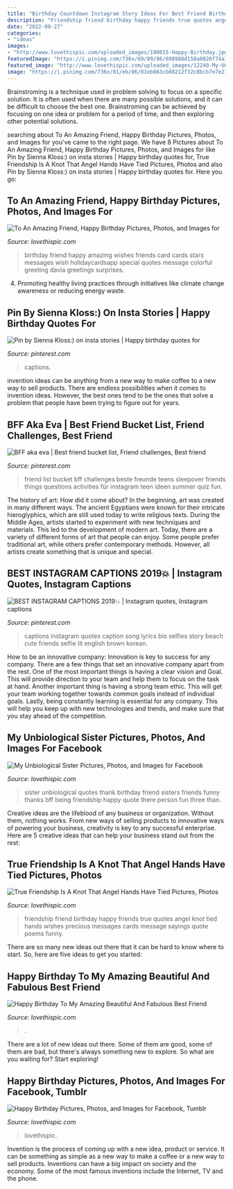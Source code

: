 ```yaml
---
title: "Birthday Countdown Instagram Story Ideas For Best Friend Birthday ~ Sister Unbiological Quotes Thank Birthday Friend Sisters Friends Funny Thanks Bff Being Friendship Happy Quote There Person Fun Three Than"
description: "Friendship friend birthday happy friends true quotes angel knot tied hands wishes precious messages cards message sayings quote poems funny"
date: "2022-09-27"
categories:
- "ideas"
images:
- "http://www.lovethispic.com/uploaded_images/198015-Happy-Birthday.jpg"
featuredImage: "https://i.pinimg.com/736x/69/89/86/698986d158a0826f74a1e82810707f3f.jpg"
featured_image: "http://www.lovethispic.com/uploaded_images/12240-My-Unbiological-Sister.jpg"
image: "https://i.pinimg.com/736x/01/eb/86/01eb863cb08212f32c8bcb7e7e218ad2.jpg"
---
```



Brainstroming is a technique used in problem solving to focus on a specific solution. It is often used when there are many possible solutions, and it can be difficult to choose the best one. Brainstroming can be achieved by focusing on one idea or problem for a period of time, and then exploring other potential solutions.

	

		
searching about To An Amazing Friend, Happy Birthday Pictures, Photos, and Images for you've came to the right page. We have 8 Pictures about To An Amazing Friend, Happy Birthday Pictures, Photos, and Images for like Pin by Sienna Kloss:) on insta stories | Happy birthday quotes for, True Friendship Is A Knot That Angel Hands Have Tied Pictures, Photos and also Pin by Sienna Kloss:) on insta stories | Happy birthday quotes for. Here you go:
		
    
## To An Amazing Friend, Happy Birthday Pictures, Photos, And Images For

<img loading=lazy src="http://www.lovethispic.com/uploaded_images/339565-To-An-Amazing-Friend-Happy-Birthday.jpg" onerror="this.onerror=null;this.src='https://tse2.mm.bing.net/th?id=OIP.E6zuGdJmBCTCIMX4IadxUAAAAA&amp;pid=15.1';" alt="To An Amazing Friend, Happy Birthday Pictures, Photos, and Images for">

_Source: lovethispic.com_

>birthday friend happy amazing wishes friends card cards stars messages wish holidaycardsapp special quotes message colorful greeting davia greetings surprises. 

	

4. Promoting healthy living practices through initiatives like climate change awareness or reducing energy waste. 

    
## Pin By Sienna Kloss:) On Insta Stories | Happy Birthday Quotes For

<img loading=lazy src="https://i.pinimg.com/736x/69/89/86/698986d158a0826f74a1e82810707f3f.jpg" onerror="this.onerror=null;this.src='https://tse1.mm.bing.net/th?id=OIP.iPlYOtH_Nv5xXEAOtXDcDQHaNL&amp;pid=15.1';" alt="Pin by Sienna Kloss:) on insta stories | Happy birthday quotes for">

_Source: pinterest.com_

>captions. 

	

invention ideas can be anything from a new way to make coffee to a new way to sell products. There are endless possibilities when it comes to invention ideas. However, the best ones tend to be the ones that solve a problem that people have been trying to figure out for years.

    
## BFF Aka Eva | Best Friend Bucket List, Friend Challenges, Best Friend

<img loading=lazy src="https://i.pinimg.com/736x/01/eb/86/01eb863cb08212f32c8bcb7e7e218ad2.jpg" onerror="this.onerror=null;this.src='https://tse1.mm.bing.net/th?id=OIP.In_4ehWqXP45uS6zl2Yh8wHaMR&amp;pid=15.1';" alt="BFF aka eva | Best friend bucket list, Friend challenges, Best friend">

_Source: pinterest.com_

>friend list bucket bff challenges beste freunde teens sleepover friends things questions activities für instagram teen ideen summer quiz fun. 

	

The history of art: How did it come about?
In the beginning, art was created in many different ways. The ancient Egyptians were known for their intricate hieroglyphics, which are still used today to write religious texts. During the Middle Ages, artists started to experiment with new techniques and materials. This led to the development of modern art.
Today, there are a variety of different forms of art that people can enjoy. Some people prefer traditional art, while others prefer contemporary methods. However, all artists create something that is unique and special.

    
## BEST INSTAGRAM CAPTIONS 2019💥 | Instagram Quotes, Instagram Captions

<img loading=lazy src="https://i.pinimg.com/736x/b9/cf/e1/b9cfe1d0c905792313932a9cc0d3e4f8.jpg" onerror="this.onerror=null;this.src='https://tse2.mm.bing.net/th?id=OIP.PSWIbyCNwM-48Z1yxY_v0AHaNK&amp;pid=15.1';" alt="BEST INSTAGRAM CAPTIONS 2019💥 | Instagram quotes, Instagram captions">

_Source: pinterest.com_

>captions instagram quotes caption song lyrics bio selfies story beach cute friends selfie lit english brown korean. 

	

How to be an innovative company:
Innovation is key to success for any company. There are a few things that set an innovative company apart from the rest. One of the most important things is having a clear vision and Goal. This will provide direction to your team and help them to focus on the task at hand. Another important thing is having a strong team ethic. This will get your team working together towards common goals instead of individual goals. Lastly, being constantly learning is essential for any company. This will help you keep up with new technologies and trends, and make sure that you stay ahead of the competition.

    
## My Unbiological Sister Pictures, Photos, And Images For Facebook

<img loading=lazy src="http://www.lovethispic.com/uploaded_images/12240-My-Unbiological-Sister.jpg" onerror="this.onerror=null;this.src='https://tse3.mm.bing.net/th?id=OIP.JY9n9KtsrKv1_xGaQW4pMwAAAA&amp;pid=15.1';" alt="My Unbiological Sister Pictures, Photos, and Images for Facebook">

_Source: lovethispic.com_

>sister unbiological quotes thank birthday friend sisters friends funny thanks bff being friendship happy quote there person fun three than. 

	

Creative ideas are the lifeblood of any business or organization. Without them, nothing works. From new ways of selling products to innovative ways of powering your business, creativity is key to any successful enterprise. Here are 5 creative ideas that can help your business stand out from the rest:

    
## True Friendship Is A Knot That Angel Hands Have Tied Pictures, Photos

<img loading=lazy src="http://www.lovethispic.com/uploaded_images/291919-True-Friendship-Is-A-Knot-That-Angel-Hands-Have-Tied.jpg" onerror="this.onerror=null;this.src='https://tse3.mm.bing.net/th?id=OIP.tv1imPQCLG-9KBZAd4RbRgAAAA&amp;pid=15.1';" alt="True Friendship Is A Knot That Angel Hands Have Tied Pictures, Photos">

_Source: lovethispic.com_

>friendship friend birthday happy friends true quotes angel knot tied hands wishes precious messages cards message sayings quote poems funny. 

	

There are so many new ideas out there that it can be hard to know where to start. So, here are five ideas to get you started: 

    
## Happy Birthday To My Amazing Beautiful And Fabulous Best Friend

<img loading=lazy src="https://cache.lovethispic.com/uploaded_images/274312-Happy-Birthday-To-My-Amazing-Beautiful-And-Fabulous-Best-Friend.jpg" onerror="this.onerror=null;this.src='https://tse4.mm.bing.net/th?id=OIP.5NYZMtiXqF1FUnAisNUvdgHaPs&amp;pid=15.1';" alt="Happy Birthday To My Amazing Beautiful And Fabulous Best Friend">

_Source: lovethispic.com_

>. 

	

There are a lot of new ideas out there. Some of them are good, some of them are bad, but there's always something new to explore. So what are you waiting for? Start exploring!

    
## Happy Birthday Pictures, Photos, And Images For Facebook, Tumblr

<img loading=lazy src="http://www.lovethispic.com/uploaded_images/198015-Happy-Birthday.jpg" onerror="this.onerror=null;this.src='https://tse1.mm.bing.net/th?id=OIP.4hz1f0rYQ9tOvnqKZWwLQgHaHa&amp;pid=15.1';" alt="Happy Birthday Pictures, Photos, and Images for Facebook, Tumblr">

_Source: lovethispic.com_

>lovethispic. 

	

Invention is the process of coming up with a new idea, product or service. It can be something as simple as a new way to make a coffee or a new way to sell products. Inventions can have a big impact on society and the economy. Some of the most famous inventions include the Internet, TV and the phone.

